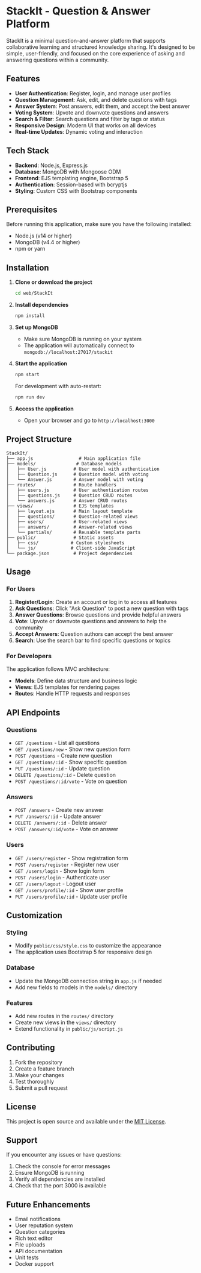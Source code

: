 # StackIt - Question & Answer Platform

StackIt is a minimal question-and-answer platform that supports collaborative learning and structured knowledge sharing. It's designed to be simple, user-friendly, and focused on the core experience of asking and answering questions within a community.

## Features

- **User Authentication**: Register, login, and manage user profiles
- **Question Management**: Ask, edit, and delete questions with tags
- **Answer System**: Post answers, edit them, and accept the best answer
- **Voting System**: Upvote and downvote questions and answers
- **Search & Filter**: Search questions and filter by tags or status
- **Responsive Design**: Modern UI that works on all devices
- **Real-time Updates**: Dynamic voting and interaction

## Tech Stack

- **Backend**: Node.js, Express.js
- **Database**: MongoDB with Mongoose ODM
- **Frontend**: EJS templating engine, Bootstrap 5
- **Authentication**: Session-based with bcryptjs
- **Styling**: Custom CSS with Bootstrap components

## Prerequisites

Before running this application, make sure you have the following installed:

- Node.js (v14 or higher)
- MongoDB (v4.4 or higher)
- npm or yarn

## Installation

1. **Clone or download the project**
   ```bash
   cd web/StackIt
   ```

2. **Install dependencies**
   ```bash
   npm install
   ```

3. **Set up MongoDB**
   - Make sure MongoDB is running on your system
   - The application will automatically connect to `mongodb://localhost:27017/stackit`

4. **Start the application**
   ```bash
   npm start
   ```
   
   For development with auto-restart:
   ```bash
   npm run dev
   ```

5. **Access the application**
   - Open your browser and go to `http://localhost:3000`

## Project Structure

```
StackIt/
├── app.js                 # Main application file
├── models/               # Database models
│   ├── User.js          # User model with authentication
│   ├── Question.js      # Question model with voting
│   └── Answer.js        # Answer model with voting
├── routes/              # Route handlers
│   ├── users.js         # User authentication routes
│   ├── questions.js     # Question CRUD routes
│   └── answers.js       # Answer CRUD routes
├── views/               # EJS templates
│   ├── layout.ejs       # Main layout template
│   ├── questions/       # Question-related views
│   ├── users/           # User-related views
│   ├── answers/         # Answer-related views
│   └── partials/        # Reusable template parts
├── public/              # Static assets
│   ├── css/            # Custom stylesheets
│   └── js/             # Client-side JavaScript
└── package.json         # Project dependencies
```

## Usage

### For Users

1. **Register/Login**: Create an account or log in to access all features
2. **Ask Questions**: Click "Ask Question" to post a new question with tags
3. **Answer Questions**: Browse questions and provide helpful answers
4. **Vote**: Upvote or downvote questions and answers to help the community
5. **Accept Answers**: Question authors can accept the best answer
6. **Search**: Use the search bar to find specific questions or topics

### For Developers

The application follows MVC architecture:

- **Models**: Define data structure and business logic
- **Views**: EJS templates for rendering pages
- **Routes**: Handle HTTP requests and responses

## API Endpoints

### Questions
- `GET /questions` - List all questions
- `GET /questions/new` - Show new question form
- `POST /questions` - Create new question
- `GET /questions/:id` - Show specific question
- `PUT /questions/:id` - Update question
- `DELETE /questions/:id` - Delete question
- `POST /questions/:id/vote` - Vote on question

### Answers
- `POST /answers` - Create new answer
- `PUT /answers/:id` - Update answer
- `DELETE /answers/:id` - Delete answer
- `POST /answers/:id/vote` - Vote on answer

### Users
- `GET /users/register` - Show registration form
- `POST /users/register` - Register new user
- `GET /users/login` - Show login form
- `POST /users/login` - Authenticate user
- `GET /users/logout` - Logout user
- `GET /users/profile/:id` - Show user profile
- `PUT /users/profile/:id` - Update user profile

## Customization

### Styling
- Modify `public/css/style.css` to customize the appearance
- The application uses Bootstrap 5 for responsive design

### Database
- Update the MongoDB connection string in `app.js` if needed
- Add new fields to models in the `models/` directory

### Features
- Add new routes in the `routes/` directory
- Create new views in the `views/` directory
- Extend functionality in `public/js/script.js`

## Contributing

1. Fork the repository
2. Create a feature branch
3. Make your changes
4. Test thoroughly
5. Submit a pull request

## License

This project is open source and available under the [MIT License](LICENSE).

## Support

If you encounter any issues or have questions:

1. Check the console for error messages
2. Ensure MongoDB is running
3. Verify all dependencies are installed
4. Check that the port 3000 is available

## Future Enhancements

- Email notifications
- User reputation system
- Question categories
- Rich text editor
- File uploads
- API documentation
- Unit tests
- Docker support 